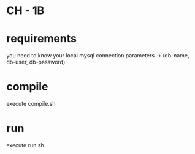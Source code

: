 # CH - 1B

# requirements
you need to know your local mysql connection parameters -> 
(db-name,
db-user,
db-password)

# compile
execute compile.sh

# run
execute run.sh
